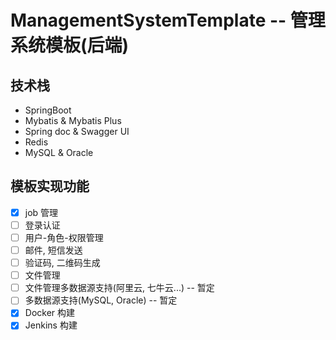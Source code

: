 # ManagementSystemTemplate -- 管理系统模板(后端)

## 技术栈

- SpringBoot
- Mybatis & Mybatis Plus
- Spring doc & Swagger UI
- Redis
- MySQL & Oracle

## 模板实现功能

- [x] job 管理
- [ ] 登录认证
- [ ] 用户-角色-权限管理
- [ ] 邮件, 短信发送
- [ ] 验证码, 二维码生成
- [ ] 文件管理
- [ ] 文件管理多数据源支持(阿里云, 七牛云...) -- 暂定
- [ ] 多数据源支持(MySQL, Oracle) -- 暂定
- [x] Docker 构建
- [x] Jenkins 构建

## 